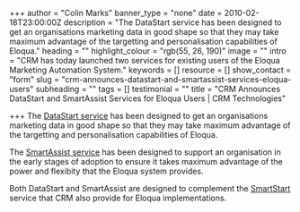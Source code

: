 +++
author = "Colin Marks"
banner_type = "none"
date = 2010-02-18T23:00:00Z
description = "The DataStart service has been designed to get an organisations marketing data in good shape so that they may take maximum advantage of the targetting and personalisation capabilities of Eloqua."
heading = ""
highlight_colour = "rgb(55, 26, 190)"
image = ""
intro = "CRM has today launched two services for existing users of the Eloqua Marketing Automation System."
keywords = []
resource = []
show_contact = "form"
slug = "crm-announces-datastart-and-smartassist-services-eloqua-users"
subheading = ""
tags = []
testimonial = ""
title = "CRM Announces DataStart and SmartAssist Services for Eloqua Users | CRM Technologies"

+++
The [DataStart service](http://now.eloqua.com/e/er.aspx?s=1010&lid=43&elq=%3Cspan%20class=eloquaemail%3Erecipientid%3C/span%3E) has been designed to get an organisations marketing data in good shape so that they may take maximum advantage of the targetting and personalisation capabilities of Eloqua.

The [SmartAssist service](http://now.eloqua.com/e/er.aspx?s=1010&lid=42&elq=%3Cspan%20class=eloquaemail%3Erecipientid%3C/span%3E) has been designed to support an organisation in the early stages of adoption to ensure it takes maximum advantage of the power and flexibity that the Eloqua system provides.

Both DataStart and SmartAssist are designed to complement the [SmartStart](http://now.eloqua.com/e/er.aspx?s=1010&lid=44&elq=%3Cspan%20class=eloquaemail%3Erecipientid%3C/span%3E) service that CRM also provide for Eloqua implementations.